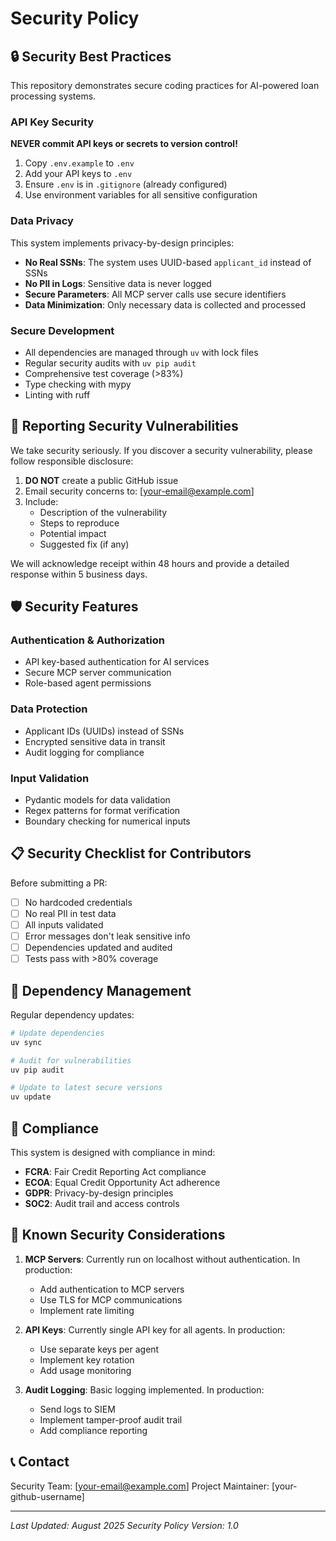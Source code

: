 # Security Policy

## 🔒 Security Best Practices

This repository demonstrates secure coding practices for AI-powered loan processing systems.

### API Key Security

**NEVER commit API keys or secrets to version control!**

1. Copy `.env.example` to `.env`
2. Add your API keys to `.env` 
3. Ensure `.env` is in `.gitignore` (already configured)
4. Use environment variables for all sensitive configuration

### Data Privacy

This system implements privacy-by-design principles:

- **No Real SSNs**: The system uses UUID-based `applicant_id` instead of SSNs
- **No PII in Logs**: Sensitive data is never logged
- **Secure Parameters**: All MCP server calls use secure identifiers
- **Data Minimization**: Only necessary data is collected and processed

### Secure Development

- All dependencies are managed through `uv` with lock files
- Regular security audits with `uv pip audit`
- Comprehensive test coverage (>83%)
- Type checking with mypy
- Linting with ruff

## 🐛 Reporting Security Vulnerabilities

We take security seriously. If you discover a security vulnerability, please follow responsible disclosure:

1. **DO NOT** create a public GitHub issue
2. Email security concerns to: [your-email@example.com]
3. Include:
   - Description of the vulnerability
   - Steps to reproduce
   - Potential impact
   - Suggested fix (if any)

We will acknowledge receipt within 48 hours and provide a detailed response within 5 business days.

## 🛡️ Security Features

### Authentication & Authorization
- API key-based authentication for AI services
- Secure MCP server communication
- Role-based agent permissions

### Data Protection
- Applicant IDs (UUIDs) instead of SSNs
- Encrypted sensitive data in transit
- Audit logging for compliance

### Input Validation
- Pydantic models for data validation
- Regex patterns for format verification
- Boundary checking for numerical inputs

## 📋 Security Checklist for Contributors

Before submitting a PR:

- [ ] No hardcoded credentials
- [ ] No real PII in test data
- [ ] All inputs validated
- [ ] Error messages don't leak sensitive info
- [ ] Dependencies updated and audited
- [ ] Tests pass with >80% coverage

## 🔄 Dependency Management

Regular dependency updates:
```bash
# Update dependencies
uv sync

# Audit for vulnerabilities
uv pip audit

# Update to latest secure versions
uv update
```

## 📜 Compliance

This system is designed with compliance in mind:

- **FCRA**: Fair Credit Reporting Act compliance
- **ECOA**: Equal Credit Opportunity Act adherence  
- **GDPR**: Privacy-by-design principles
- **SOC2**: Audit trail and access controls

## 🚨 Known Security Considerations

1. **MCP Servers**: Currently run on localhost without authentication. In production:
   - Add authentication to MCP servers
   - Use TLS for MCP communications
   - Implement rate limiting

2. **API Keys**: Currently single API key for all agents. In production:
   - Use separate keys per agent
   - Implement key rotation
   - Add usage monitoring

3. **Audit Logging**: Basic logging implemented. In production:
   - Send logs to SIEM
   - Implement tamper-proof audit trail
   - Add compliance reporting

## 📞 Contact

Security Team: [your-email@example.com]
Project Maintainer: [your-github-username]

---

*Last Updated: August 2025*
*Security Policy Version: 1.0*